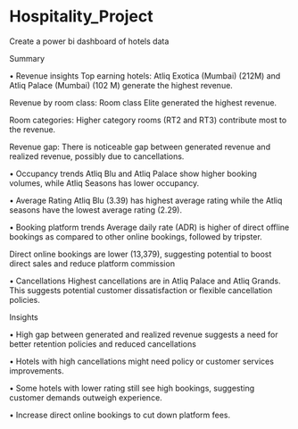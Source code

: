 # Hospitality_Project
Create a power bi dashboard of hotels data

Summary

•	Revenue insights
Top earning hotels: Atliq Exotica (Mumbai) (212M) and Atliq Palace (Mumbai) (102 M) generate the highest revenue.

Revenue by room class: Room class Elite generated the highest revenue.

Room categories: Higher category rooms (RT2 and RT3) contribute most to the revenue.

Revenue gap: There is noticeable gap between generated revenue and realized revenue, possibly due to cancellations.

•	Occupancy trends
Atliq Blu and Atliq Palace show higher booking volumes, while Atliq Seasons has lower occupancy.

•	Average Rating
Atliq Blu (3.39) has highest average rating while the Atliq seasons have the lowest average rating (2.29).

•	Booking platform trends
Average daily rate (ADR) is higher of direct offline bookings as compared to other online bookings, followed by tripster.

Direct online bookings are lower (13,379), suggesting potential to boost direct sales and reduce platform commission

•	Cancellations
Highest cancellations are in Atliq Palace and Atliq Grands.
This suggests potential customer dissatisfaction or flexible cancellation policies.

Insights

•	High gap between generated and realized revenue suggests a need for better retention policies and reduced cancellations

•	Hotels with high cancellations might need policy or customer services improvements.

•	Some hotels with lower rating still see high bookings, suggesting customer demands outweigh experience.

•	Increase direct online bookings to cut down platform fees.

